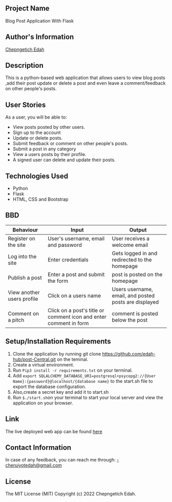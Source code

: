 ## Project Name

Blog Post Application With Flask

## Author's Information

<a href="https://github.com/edah-hub">Chepngetich Edah</a>

## Description

This is a python-based web application that allows users to view blog posts ,add their post update or delete a post and even leave a comment/feedback on other people's posts.

## User Stories

As a user, you will be able to:

  <ul>
  <li>View posts posted by other users.</li>
  <li>Sign up to the account</li>
  <li>Update or delete posts. </li>
  <li>Submit feedback or comment on other people's posts.</li>
  <li>Submit a post in any category</li>
  <li>View a users posts by their profile.</li>
  <li>A signed user can delete and update their posts.</li>
  </ul>

## Technologies Used

<ul>
<li>Python</li>
<li>Flask</li>
<li>HTML, CSS and Bootstrap</li>

</ul>

## BBD

| Behaviour                  | Input                                                              | Output                                                  |
| -------------------------- | ------------------------------------------------------------------ | ------------------------------------------------------- |
| Register on the site       | User's username, email and password                                | User receives a welcome email                           |
| Log into the site          | Enter credentials                                                  | Gets logged in and redirected to the homepage           |
| Publish a post            | Enter a post and submit the form                                  | post is posted on the homepage                         |
| View another users profile | Click on a users name                                              | Users username, email, and posted posts are displayed |
| Comment on a pitch         | Click on a post's title or comment icon and enter comment in form | comment is posted below the post                       |

## Setup/Installation Requirements

1. Clone the application by running git clone https://github.com/edah-hub/post-Central.git on the teminal.
2. Create a virtual environment.
3. Run `Pip3 install -r requirements.txt` on your terminal.
4. Add `export SQLALCHEMY_DATABASE_URI=postgresql+psycopg2://{User Name}:{password}@localhost/{database name}` to the start.sh file to export the database configuration.
5. Also,create a secret key and add it to start.sh
6. Run `$./start.sh`on your terminal to start your local server and view the application on your browser.

## Link

The live deployed web app can be found <a href="#">here</a>

## Contact Information

In case of any feedback, you can reach me through: -cheruiyotedah@gmail.com

## License

The MIT License (MIT) Copyright (c) 2022 Chepngetich Edah.
